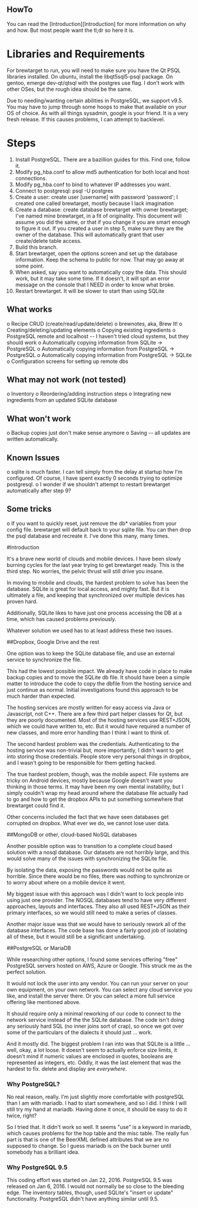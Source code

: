 HowTo
-----
You can read the [Introduction][Introduction] for more information on why and
how. But most people want the tl;dr so here it is.

Libraries and Requirements
==========================
For brewtarget to run, you will need to make sure you have the Qt PSQL
libraries installed. On ubuntu, install the libqt5sql5-psql package. On
gentoo, emerge dev-qt/qtsql with the postgres use flag. I don't work with
other OSes, but the rough idea should be the same.

Due to needing/wanting certain abilities in PostgreSQL, we support v9.5. You
may have to jump through some hoops to make that available on your OS of
choice. As with all things sysadmin, google is your friend. It is a very fresh
release. If this causes problems, I can attempt to backlevel.

Steps
=====

1. Install PostgreSQL. There are a bazillion guides for this. Find one, follow
it. 
2. Modify pg\_hba.conf to allow md5 authentication for both local and host
   connections.
3. Modify pg\_hba.conf to bind to whatever IP addresses you want.
4. Connect to postgresql: psql -U postgres
5. Create a user: create user [username] with password 'password'; 
   I created one called brewtarget, mostly because I lack imagination
6. Create a database: create database brewtarget with owner brewtarget; 
   I've named mine brewtarget, in a fit of originality.  This document will
   assume you did the same, or that if you change it you are smart enough to
   figure it out.  If you created a user in step 5, make sure they are the
   owner of the database.  This will automatically grant that user
   create/delete table access.
7. Build this branch.
8. Start brewtarget, open the options screen and set up the database
   information. Keep the schema to public for now. That may go away at some
   point.
9. When asked, say you want to automatically copy the data. This should work,
   but it may take some time. If it doesn't, it will spit an error message on
   the console that I NEED in order to know what broke.
10. Restart brewtarget. It will be slower to start than using SQLite

## What works
  o Recipe CRUD (create/read/update/delete)
  o brewnotes, aka, Brew It!
  o Creating/deleting/updating elements
  o Copying existing ingredients
  o PostgreSQL remote and localhost -- I haven't tried cloud systems, but they should work
  o Automatically copying information from SQLite -> PostgreSQL
  o Automatically copying information from PostgreSQL -> PostgreSQL
  o Automatically copying information from PostgreSQL -> SQLite
  o Configuration screens for setting up remote dbs

## What may not work (not tested)
  o Inventory
  o Reordering/adding instruction steps
  o Integrating new ingredients from an updated SQLite database

## What won't work
  o Backup copies just don't make sense anymore
  o Saving -- all updates are written automatically.

## Known Issues
  o sqlite is much faster. I can tell simply from the delay at startup how I'm
    configured. Of course, I have spent exactly 0 seconds trying to optimize
    postgresql.
  o I wonder if we shouldn't attempt to restart brewtarget automatically after
    step 9?

## Some tricks
  o If you want to quickly reset, just remove the db\* variables from your
    config file. brewtarget will default back to your sqlite file. You can then
    drop the psql database and recreate it. I've done this many, many
    times.

#Introduction

It's a brave new world of clouds and mobile devices. I have been slowly
burning cycles for the last year trying to get brewtarget ready. This is the
third step. No worries, the pelvic thrust will still drive you insane.

In moving to mobile and clouds, the hardest problem to solve has been the
database. SQLite is great for local access, and mighty fast. But it is
ultimately a file, and keeping that synchronized over multiple devices has
proven hard. 

Additionally, SQLite likes to have just one process accessing the DB at a time, which
has caused problems previously.

Whatever solution we used has to at least address these two issues.

##Dropbox, Google Drive and the rest

One option was to keep the SQLite database file, and use an external service
to synchronize the file. 

This had the lowest possible impact. We already have code in place to make
backup copies and to move the SQLite db file. It should have been a simple
matter to introduce the code to copy the dbfile from the hosting service and
just continue as normal. Initial investigations found this approach to be
much harder than expected.

The hosting services are mostly written for easy access via Java or
Javascript, not C++. There are a few third part helper classes for Qt, but they are
poorly documented. Most of the hosting services use REST+JSON, which we could
have written to, etc. But it would have required a number of new classes, and
more error handling than I think I want to think of.

The second hardest problem was the credentials. Authenticating to the hosting
service was non-trivial but, more importantly, I didn't want to get into
storing those credentials. People store very personal things in dropbox, and I
wasn't going to be responsible for them getting hacked.

The true hardest problem, though, was the mobile aspect. File systems are
tricky on Android devices, mostly because Google doesn't want you thinking in
those terms. It may have been my own mental instability, but I simply couldn't
wrap my head around where the database file actually had to go and how to get
the dropbox APIs to put something somewhere that brewtarget could find it.

Other concerns included the fact that we have seen databases get corrupted on
dropbox. What ever we do, we cannot lose user data.

##MongoDB or other, cloud-based NoSQL databases

Another possible option was to transition to a complete cloud based solution
with a nosql database. Our datasets are not horribly large, and this would
solve many of the issues with synchronizing the SQLite file.

By isolating the data, exposing the passwords would not be quite as horrible.
Since there would be no files, there was nothing to synchronize or to worry
about where on a mobile device it went.

My biggest issue with this approach was I didn't want to lock people into
using just one provider. The NOSQL databases tend to have very different
approaches, layouts and interfaces.  They also all used REST+JSON as their
primary interfaces, so we would still need to make a series of classes.

Another major issue was that we would have to seriously rework all of the
database interfaces. The code base has done a fairly good job of isolating all
of these, but it would still be a significant undertaking.

##PostgreSQL or MariaDB

While researching other options, I found some services offering "free"
PostgreSQL servers hosted on AWS, Azure or Google. This struck me as the
perfect solution.

It would not lock the user into any vendor. You can run your server on your own
equipment, on your own network. You can select any cloud service you like, and
install the server there. Or you can select a more full service offering like
mentioned above.

It should require only a minimal reworking of our code to connect to the
network service instead of the the SQLite database. The code isn't doing any
seriously hard SQL (no inner joins sort of crap), so once we got over some of
the particulars of the dialects it should just ... work.

And it mostly did. The biggest problem I ran into was that SQLite is a little
... well, okay, a lot loose. It doesn't seem to actually enforce size limits,
it doesn't mind if numeric values are enclosed in quotes, booleans are
represented as integers, etc. Oddly, it was the last element that was the
hardest to fix. delete and display are *everywhere*.

### Why PostgreSQL?
No real reason, really. I'm just slightly more comfortable with postgreSQL
than I am with mariadb. I had to start somewhere, and so I did. I think I will
still try my hand at mariadb. Having done it once, it should be easy to do it
twice, right?

So I tried that. It didn't work so well. It seems "use" is a keyword in
mariadb, which causes problems for the hop table and the misc table. The
really fun part is that is one of the BeerXML defined attributes that we are
no supposed to change. So I guess mariadb is on the back burner until somebody
has a brilliant idea.

### Why PostgreSQL 9.5
This coding effort was started on Jan 22, 2016. PostgreSQL 9.5 was released on
Jan 6, 2016. I would not normally be so close to the bleeding edge. The
inventory tables, though, used SQLite's "insert or update" functionality.
PostgreSQL didn't have anything similar until 9.5.


